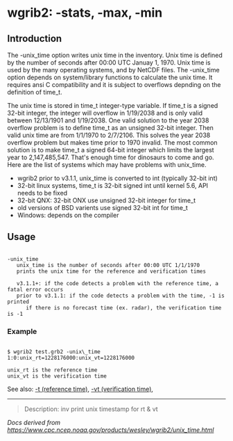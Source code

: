 # wgrib2: -stats, -max, -min

## Introduction

The -unix_time option writes unix time in the inventory.
Unix time is defined by the number of seconds after 00:00 UTC Januay 1, 1970.
Unix time is used by the many operating systems, and by NetCDF files.
The -unix_time option depends on system/library functions
to calculate the unix time. It requires ansi C compatibility and it is
subject to overflows depnding on the definition of time_t.

The unix time is stored in time_t integer-type variable.
If time_t is a signed 32-bit integer, the integer will overflow in 1/19/2038
and is only valid between 12/13/1901 and 1/19/2038.
One valid solution to the year 2038 overflow problem is to define time_t as an unsigned 32-bit integer.
Then valid unix time are from 1/1/1970 to 2/7/2106. This solves the year 2038 overflow problem
but makes time prior to 1970 invalid.
The most common solution
is to make time_t a signed 64-bit integer which limits the largest year to 2,147,485,547.
That's enough time for dinosaurs to come and go. Here are the list
of systems which may have problems with unix_time.

- wgrib2 prior to v3.1.1, unix_time is converted to int (typically 32-bit int)
- 32-bit linux systems, time_t is 32-bit signed int until kernel 5.6, API needs to be fixed
- 32-bit QNX: 32-bit ONX use unsigned 32-bit integer for time_t
- old versions of BSD varients use signed 32-bit int for time_t
- Windows: depends on the compiler

## Usage

```

-unix_time
   unix_time is the number of seconds after 00:00 UTC 1/1/1970
   prints the unix time for the reference and verification times

   v3.1.1+: if the code detects a problem with the reference time, a fatal error occurs
   prior to v3.1.1: if the code detects a problem with the time, -1 is printed
      if there is no forecast time (ex. radar), the verification time is -1

```

### Example

```

$ wgrib2 test.grb2 -unix\_time
1:0:unix_rt=1228176000:unix_vt=1228176000

unix_rt is the reference time
unix_vt is the verification time

```

See also:
[-t (reference time)](./t.html),
[-vt (verification time)](./vt.html),

---

> Description: inv print unix timestamp for rt & vt

_Docs derived from <https://www.cpc.ncep.noaa.gov/products/wesley/wgrib2/unix_time.html>_
